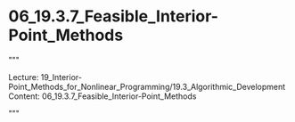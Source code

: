 # 06_19.3.7_Feasible_Interior-Point_Methods

"""

Lecture: 19_Interior-Point_Methods_for_Nonlinear_Programming/19.3_Algorithmic_Development
Content: 06_19.3.7_Feasible_Interior-Point_Methods

"""

